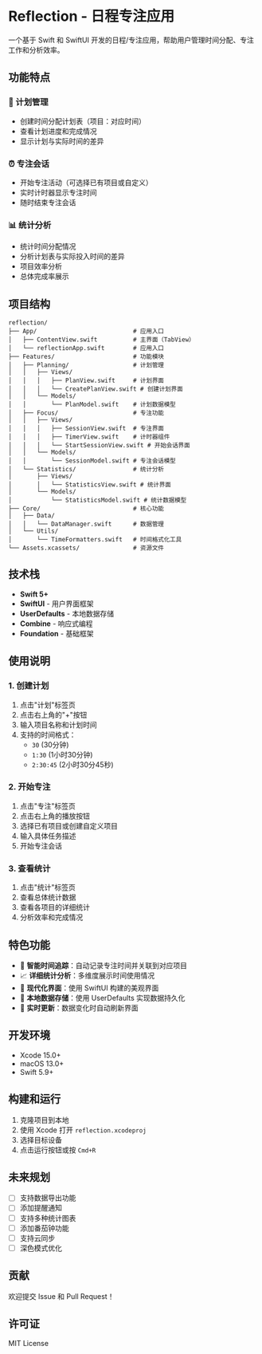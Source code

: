 # Reflection - 日程专注应用

一个基于 Swift 和 SwiftUI 开发的日程/专注应用，帮助用户管理时间分配、专注工作和分析效率。

## 功能特点

### 📅 计划管理
- 创建时间分配计划表（项目：对应时间）
- 查看计划进度和完成情况
- 显示计划与实际时间的差异

### ⏰ 专注会话
- 开始专注活动（可选择已有项目或自定义）
- 实时计时器显示专注时间
- 随时结束专注会话

### 📊 统计分析
- 统计时间分配情况
- 分析计划表与实际投入时间的差异
- 项目效率分析
- 总体完成率展示

## 项目结构

```
reflection/
├── App/                           # 应用入口
│   ├── ContentView.swift          # 主界面（TabView）
│   └── reflectionApp.swift        # 应用入口
├── Features/                      # 功能模块
│   ├── Planning/                  # 计划管理
│   │   ├── Views/
│   │   │   ├── PlanView.swift     # 计划界面
│   │   │   └── CreatePlanView.swift # 创建计划界面
│   │   └── Models/
│   │       └── PlanModel.swift    # 计划数据模型
│   ├── Focus/                     # 专注功能
│   │   ├── Views/
│   │   │   ├── SessionView.swift  # 专注界面
│   │   │   ├── TimerView.swift    # 计时器组件
│   │   │   └── StartSessionView.swift # 开始会话界面
│   │   └── Models/
│   │       └── SessionModel.swift # 专注会话模型
│   └── Statistics/                # 统计分析
│       ├── Views/
│       │   └── StatisticsView.swift # 统计界面
│       └── Models/
│           └── StatisticsModel.swift # 统计数据模型
├── Core/                          # 核心功能
│   ├── Data/
│   │   └── DataManager.swift      # 数据管理
│   └── Utils/
│       └── TimeFormatters.swift   # 时间格式化工具
└── Assets.xcassets/               # 资源文件
```

## 技术栈

- **Swift 5+**
- **SwiftUI** - 用户界面框架
- **UserDefaults** - 本地数据存储
- **Combine** - 响应式编程
- **Foundation** - 基础框架

## 使用说明

### 1. 创建计划
1. 点击"计划"标签页
2. 点击右上角的"+"按钮
3. 输入项目名称和计划时间
4. 支持的时间格式：
   - `30` (30分钟)
   - `1:30` (1小时30分钟)
   - `2:30:45` (2小时30分45秒)

### 2. 开始专注
1. 点击"专注"标签页
2. 点击右上角的播放按钮
3. 选择已有项目或创建自定义项目
4. 输入具体任务描述
5. 开始专注会话

### 3. 查看统计
1. 点击"统计"标签页
2. 查看总体统计数据
3. 查看各项目的详细统计
4. 分析效率和完成情况

## 特色功能

- 🎯 **智能时间追踪**：自动记录专注时间并关联到对应项目
- 📈 **详细统计分析**：多维度展示时间使用情况
- 🎨 **现代化界面**：使用 SwiftUI 构建的美观界面
- 💾 **本地数据存储**：使用 UserDefaults 实现数据持久化
- 🔄 **实时更新**：数据变化时自动刷新界面

## 开发环境

- Xcode 15.0+
- macOS 13.0+
- Swift 5.9+

## 构建和运行

1. 克隆项目到本地
2. 使用 Xcode 打开 `reflection.xcodeproj`
3. 选择目标设备
4. 点击运行按钮或按 `Cmd+R`

## 未来规划

- [ ] 支持数据导出功能
- [ ] 添加提醒通知
- [ ] 支持多种统计图表
- [ ] 添加番茄钟功能
- [ ] 支持云同步
- [ ] 深色模式优化

## 贡献

欢迎提交 Issue 和 Pull Request！

## 许可证

MIT License
